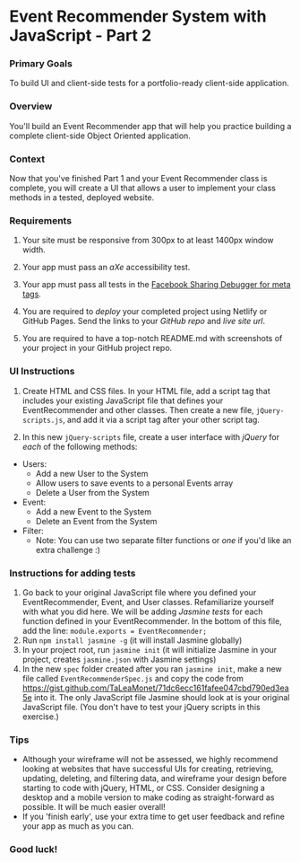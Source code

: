 # Event Recommender System with JavaScript - Part 2

### Primary Goals

To build UI and client-side tests for a portfolio-ready client-side application.

### Overview

You'll build an Event Recommender app that will
help you practice building a complete client-side Object Oriented application.

### Context

Now that you've finished Part 1 and your Event Recommender class is complete, you will create a UI that allows a user to implement your class methods in a tested, deployed website.

### Requirements

1. Your site must be responsive from 300px to at least 1400px window width.

2. Your app must pass an *aXe* accessibility test.

3. Your app must pass all tests in the [Facebook Sharing Debugger for meta tags](https://developers.facebook.com/tools/debug/).

4. You are required to *deploy* your completed project using Netlify or GitHub Pages. Send the links to your *GitHub repo* and *live site url*.

5. You are required to have a top-notch README.md with screenshots of your project in your GitHub project repo.

### UI Instructions

1. Create HTML and CSS files. In your HTML file, add a script tag that includes your existing JavaScript file that defines your EventRecommender and other classes. Then create a new file, `jQuery-scripts.js`, and add it via a script tag after your other script tag.

2. In this new `jQuery-scripts` file, create a user interface with *jQuery* for *each* of the following methods:

* Users:
  * Add a new User to the System
  * Allow users to save events to a personal Events array
  * Delete a User from the System
* Event:
  * Add a new Event to the System
  * Delete an Event from the System
* Filter:
  * Note: You can use two separate filter functions or _one_ if you'd like an extra challenge :)

### Instructions for adding tests

1. Go back to your original JavaScript file where you defined your EventRecommender, Event, and User classes. Refamiliarize yourself with what you did here. We will be adding *Jasmine tests* for each function defined in your EventRecommender. In the bottom of this file, add the line: `module.exports = EventRecommender;`
2. Run `npm install jasmine -g` (it will install Jasmine globally)
3. In your project root, run `jasmine init` (it will initialize Jasmine in your project, creates `jasmine.json` with Jasmine settings)
4. In the new `spec` folder created after you ran `jasmine init`, make a new file called `EventRecommenderSpec.js` and copy the code from https://gist.github.com/TaLeaMonet/71dc6ecc161fafee047cbd790ed3ea5e into it. The only JavaScript file Jasmine should look at is your original JavaScript file. (You don't have to test your jQuery scripts in this exercise.)

### Tips

* Although your wireframe will not be assessed, we highly recommend looking at websites that have successful UIs for creating, retrieving, updating, deleting, and filtering data, and wireframe your design before starting to code with jQuery, HTML, or CSS.  Consider designing a desktop and a mobile version to make coding as straight-forward as possible.  It will be much easier overall!
* If you 'finish early', use your extra time to get user feedback and refine your app as much as you can.

### Good luck!
